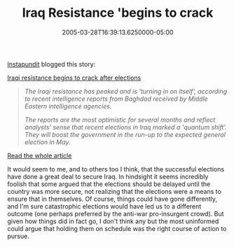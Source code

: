 ﻿---
title: Iraq Resistance 'begins to crack
date: "2005-03-28T16:39:13.6250000-05:00"
description: The Iraqi resistance has peaked and is 'turning in on itself',
featuredImage: img/9302-featured.png
---

[Instapundit](http://instapundit.com/archives/022091.php) blogged this story:

[Iraqi resistance begins to crack after elections](http://www.guardian.co.uk/Iraq/Story/0,2763,1446356,00.html)

> *The Iraqi resistance has peaked and is 'turning in on itself', according to recent intelligence reports from Baghdad received by Middle Eastern intelligence agencies.*
>
> *The reports are the most optimistic for several months and reflect analysts' sense that recent elections in Iraq marked a 'quantum shift'. They will boost the government in the run-up to the expected general election in May.*



[Read the whole article](http://www.guardian.co.uk/Iraq/Story/0,2763,1446356,00.html)

It would seem to me, and to others too I think, that the successful elections have done a great deal to secure Iraq. In hindsight it seems incredibly foolish that some argued that the elections should be delayed until the country was more secure, not realizing that the elections were a means to ensure that in themselves. Of course, things could have gone differently, and I'm sure catastrophic elections would have led us to a different outcome (one perhaps preferred by the anti-war pro-insurgent crowd). But given how things did in fact go, I don't think any but the most uninformed could argue that holding them on schedule was the right course of action to pursue.

